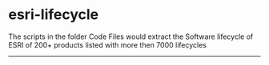 # esri-lifecycle

The scripts in the folder Code Files would extract the Software lifecycle of ESRI of 200+ products listed with more then 7000 lifecycles


--------------------------------------------------------------------------------------------
